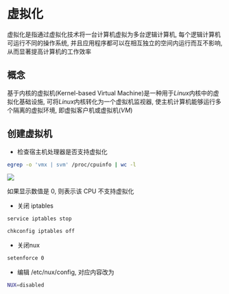 <!--
 * @Description: 
 * @Version: 1.0
 * @Author: DaLao
 * @Email:  
 * @Date: 2021-02-06 21:53:27
 * @LastEditors: dalao
 * @LastEditTime: 2023-04-15 10:53:39
-->

# 虚拟化

虚拟化是指通过虚拟化技术将一台计算机虚拟为多台逻辑计算机, 每个逻辑计算机可运行不同的操作系统, 并且应用程序都可以在相互独立的空间内运行而互不影响, 从而显著提高计算机的工作效率

## 概念

基于内核的虚拟机(Kernel-based Virtual Machine)是一种用于$Linux$内核中的虚拟化基础设施, 可将$Linux$内核转化为一个虚拟机监视器, 使主机计算机能够运行多个隔离的虚拟环境, 即虚拟客户机或虚拟机($VM$)

## 创建虚拟机

- 检查宿主机处理器是否支持虚拟化

```sh
egrep -o 'vmx | svm' /proc/cpuinfo | wc -l
```

![](https://cdn.hurra.ltd/img/20210207193309.png)

如果显示数值是 0, 则表示该 CPU 不支持虚拟化

- 关闭 iptables

```sh
service iptables stop

chkconfig iptables off
```

- 关闭nux

```sh
setenforce 0
```

- 编辑 /etc/nux/config, 对应内容改为

```sh
NUX=disabled
```
